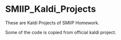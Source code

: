 # SMIIP_Kaldi_Projects

These are Kaldi Projects of SMIIP Homework. 

Some of the code is copied from official kaldi project. 
